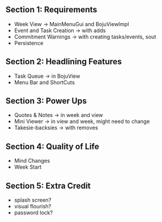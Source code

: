 ## Section 1: Requirements
- Week View -> MainMenuGui and BojuViewImpl
- Event and Task Creation -> with adds
- Commitment Warnings -> with creating tasks/events, sout
- Persistence

## Section 2: Headlining Features
- Task Queue -> in BojuView
- Menu Bar and ShortCuts 

## Section 3: Power Ups
- Quotes & Notes -> in week and view
- Mini Viewer -> in view and week, might need to change
- Takesie-backsies -> with removes

## Section 4: Quality of Life
- Mind Changes
- Week Start


## Section 5: Extra Credit
- splash screen?
- visual flourish?
- password lock?
